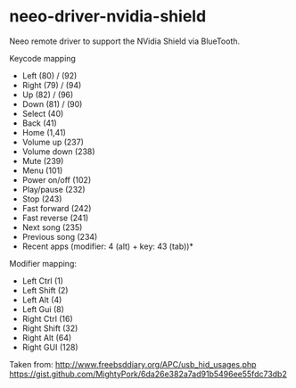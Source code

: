 # neeo-driver-nvidia-shield
Neeo remote driver to support the NVidia Shield via BlueTooth.

Keycode mapping
- Left          (80) / (92)
- Right         (79) / (94)
- Up            (82) / (96)
- Down          (81) / (90)
- Select        (40)
- Back          (41)
- Home          (1,41)
- Volume up     (237)
- Volume down   (238)
- Mute          (239)
- Menu          (101)
- Power on/off  (102)
- Play/pause    (232)
- Stop          (243)
- Fast forward  (242)
- Fast reverse  (241)
- Next song     (235)
- Previous song (234)
- Recent apps (modifier: 4 (alt) + key: 43 (tab))*


Modifier mapping:
- Left Ctrl     (1)
- Left Shift    (2)
- Left Alt      (4)
- Left Gui      (8)
- Right Ctrl    (16)
- Right Shift   (32)
- Right Alt     (64)
- Right GUI     (128)


Taken from:
http://www.freebsddiary.org/APC/usb_hid_usages.php
https://gist.github.com/MightyPork/6da26e382a7ad91b5496ee55fdc73db2
